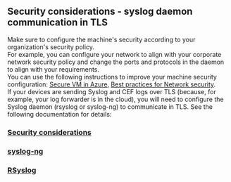 ## Security considerations - syslog daemon communication in TLS

Make sure to configure the machine's security according to your organization's security policy. <br>
For example, you can configure your network to align with your corporate network security policy and change the ports and protocols in the daemon to align with your requirements. <br>
You can use the following instructions to improve your machine security configuration:  [Secure VM in Azure](https://learn.microsoft.com/en-us/azure/virtual-machines/security-policy), [Best practices for Network security](https://learn.microsoft.com/en-us/azure/security/fundamentals/network-best-practices). <br>
If your devices are sending Syslog and CEF logs over TLS (because, for example, your log forwarder is in the cloud), you will need to configure the Syslog daemon (rsyslog or syslog-ng) to communicate in TLS. See the following documentation for details:
### [Security considerations](https://learn.microsoft.com/en-us/azure/sentinel/connect-log-forwarder?tabs=rsyslog#security-considerations)
### [syslog-ng ](https://support.oneidentity.com/technical-documents/syslog-ng-open-source-edition/3.22/administration-guide/60#TOPIC-1209298)
### [RSyslog](https://www.rsyslog.com/doc/v8-stable/tutorials/tls_cert_scenario.html)
